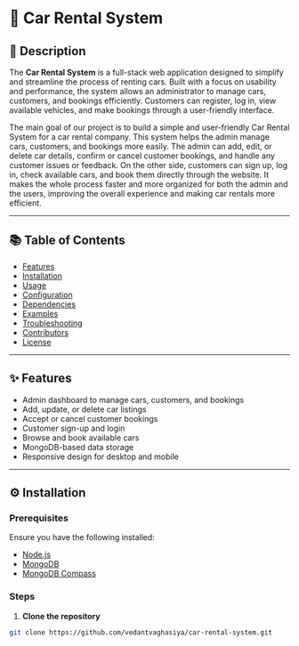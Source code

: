 # 🚗 Car Rental System

## 📝 Description

The **Car Rental System** is a full-stack web application designed to simplify and streamline the process of renting cars. Built with a focus on usability and performance, the system allows an administrator to manage cars, customers, and bookings efficiently. Customers can register, log in, view available vehicles, and make bookings through a user-friendly interface.

The main goal of our project is to build a simple and user-friendly Car Rental System for a car rental company. This system helps the admin manage cars, customers, and bookings more easily. The admin can add, edit, or delete car details, confirm or cancel customer bookings, and handle any customer issues or feedback. On the other side, customers can sign up, log in, check available cars, and book them directly through the website. It makes the whole process faster and more organized for both the admin and the users, improving the overall experience and making car rentals more efficient.

---

## 📚 Table of Contents

- [Features](#features)
- [Installation](#installation)
- [Usage](#usage)
- [Configuration](#configuration)
- [Dependencies](#dependencies)
- [Examples](#examples)
- [Troubleshooting](#troubleshooting)
- [Contributors](#contributors)
- [License](#license)

---

## ✨ Features

- Admin dashboard to manage cars, customers, and bookings
- Add, update, or delete car listings
- Accept or cancel customer bookings
- Customer sign-up and login
- Browse and book available cars
- MongoDB-based data storage
- Responsive design for desktop and mobile

---

## ⚙️ Installation

### Prerequisites

Ensure you have the following installed:

- [Node.js](https://nodejs.org/)
- [MongoDB](https://www.mongodb.com/try/download/community)
- [MongoDB Compass](https://www.mongodb.com/products/compass)

### Steps

1. **Clone the repository**

```bash
git clone https://github.com/vedantvaghasiya/car-rental-system.git
